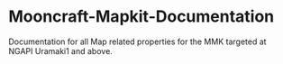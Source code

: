 # Mooncraft-Mapkit-Documentation
Documentation for all Map related properties for the MMK targeted at NGAPI Uramaki1 and above.
